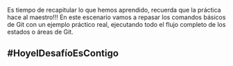 Es tiempo de recapitular lo que hemos aprendido, recuerda que la práctica hace al maestro!!!
En este escenario vamos a repasar los comandos básicos de Git con un ejemplo práctico real, ejecutando todo el flujo completo de los estados o áreas de Git.

## #HoyelDesafíoEsContigo